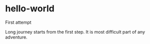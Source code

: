 # hello-world
First attempt

Long journey starts from the first step. It is most difficult part of any adventure.

